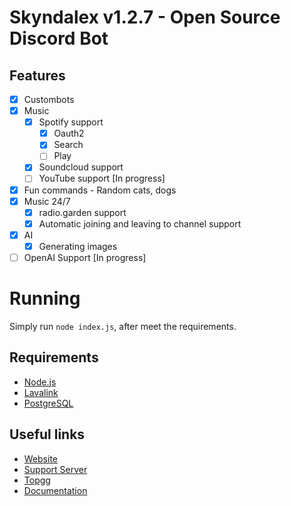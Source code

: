 # Skyndalex v1.2.7 - Open Source Discord Bot
## Features
- [x] Custombots
- [x] Music
    - [x] Spotify support
        - [x] Oauth2
        - [x] Search
        - [ ] Play
    - [x] Soundcloud support
    - [ ] YouTube support [In progress]
- [x] Fun commands
        - Random cats, dogs
- [x] Music 24/7
    - [x] radio.garden support
    - [x] Automatic joining and leaving to channel support
- [x] AI
    - [x] Generating images
- [ ] OpenAI Support [In progress]

# Running

Simply run `node index.js`, after meet the requirements.

## Requirements
- [Node.js](https://nodejs.org/en/)
- [Lavalink](https://lavalink.dev/getting-started/index.html)
- [PostgreSQL](https://www.postgresql.org/download/)

## Useful links
- [Website](https://skyndalex.xyz)
- [Support Server](https://discord.gg/kKaZAsW5fh)
- [Topgg](https://top.gg/bot/1059594156839809074)
- [Documentation](https://docs.skyndalex.xyz)